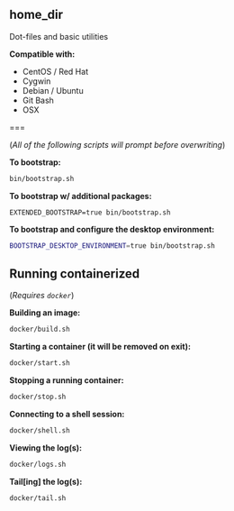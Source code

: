home_dir
---

Dot-files and basic utilities

**Compatible with:**

* CentOS / Red Hat
* Cygwin
* Debian / Ubuntu
* Git Bash
* OSX

===

(_All of the following scripts will prompt before overwriting_)

**To bootstrap:**
```bash
bin/bootstrap.sh
```

**To bootstrap w/ additional packages:**

`EXTENDED_BOOTSTRAP=true bin/bootstrap.sh`

**To bootstrap and configure the desktop environment:**
```bash
BOOTSTRAP_DESKTOP_ENVIRONMENT=true bin/bootstrap.sh
```

## Running containerized

(_Requires `docker`_)

**Building an image:**
```bash
docker/build.sh
```
**Starting a container (it will be removed on exit):**
```bash
docker/start.sh
```

**Stopping a running container:**
```bash
docker/stop.sh
```

**Connecting to a shell session:**
```bash
docker/shell.sh
```

**Viewing the log(s):**
```bash
docker/logs.sh
```

**Tail[ing] the log(s):**
```bash
docker/tail.sh
```

